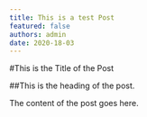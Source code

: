 ```yaml
---
title: This is a test Post
featured: false
authors: admin
date: 2020-18-03
---
```


#This is the Title of the Post

##This is the heading of the post. 

The content of the post goes here. 
